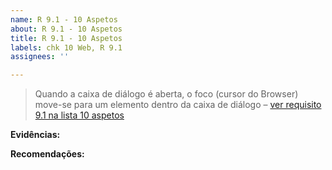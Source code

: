 ```yaml
---
name: R 9.1 - 10 Aspetos
about: R 9.1 - 10 Aspetos
title: R 9.1 - 10 Aspetos
labels: chk 10 Web, R 9.1
assignees: ''

---
```


> Quando a caixa de diálogo é aberta, o foco (cursor do Browser) move-se para um elemento dentro da caixa de diálogo 
> – [ver requisito 9.1 na lista 10 aspetos](https://amagovpt.github.io/kit-selo/checklists/checklist-10aspetos#n91)

**Evidências:**


**Recomendações:**
